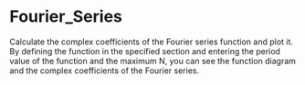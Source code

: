 # Fourier_Series
Calculate the complex coefficients of the Fourier series function and plot it.
By defining the function in the specified section and entering the period value of the function and the maximum N‌, you can see the function diagram and the complex coefficients of the Fourier series.
